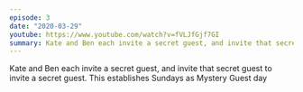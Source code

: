 ```yaml
---
episode: 3
date: "2020-03-29"
youtube: https://www.youtube.com/watch?v=fVLJfGjf7GI
summary: Kate and Ben each invite a secret guest, and invite that secret guest to invite a secret guest. This establishes Sundays as Mystery Guest day
---
```


Kate and Ben each invite a secret guest, and invite that secret guest to invite a secret guest. This establishes Sundays as Mystery Guest day
